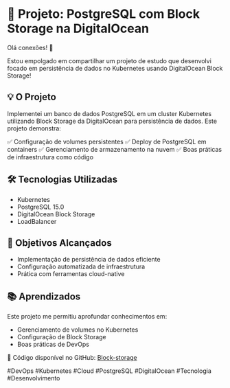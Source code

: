 # 🚀 Projeto: PostgreSQL com Block Storage na DigitalOcean

Olá conexões! 👋

Estou empolgado em compartilhar um projeto de estudo que desenvolvi focado em persistência de dados no Kubernetes usando DigitalOcean Block Storage!

## 💡 O Projeto

Implementei um banco de dados PostgreSQL em um cluster Kubernetes utilizando Block Storage da DigitalOcean para persistência de dados. Este projeto demonstra:

✅ Configuração de volumes persistentes
✅ Deploy de PostgreSQL em containers
✅ Gerenciamento de armazenamento na nuvem
✅ Boas práticas de infraestrutura como código

## 🛠️ Tecnologias Utilizadas
- Kubernetes
- PostgreSQL 15.0
- DigitalOcean Block Storage
- LoadBalancer

## 🎯 Objetivos Alcançados
- Implementação de persistência de dados eficiente
- Configuração automatizada de infraestrutura
- Prática com ferramentas cloud-native

## 📚 Aprendizados
Este projeto me permitiu aprofundar conhecimentos em:
- Gerenciamento de volumes no Kubernetes
- Configuração de Block Storage
- Boas práticas de DevOps

🔗 Código disponível no GitHub: [Block-storage](https://github.com/BrendoTrindade/Block-storage)

#DevOps #Kubernetes #Cloud #PostgreSQL #DigitalOcean #Tecnologia #Desenvolvimento
